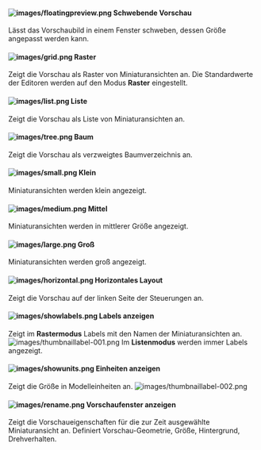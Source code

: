 
#### ![images/floatingpreview.png](images/floatingpreview.png) Schwebende Vorschau
Lässt das Vorschaubild in einem Fenster schweben, dessen Größe angepasst werden kann.

#### ![images/grid.png](images/grid.png) Raster
Zeigt die Vorschau als Raster von Miniaturansichten an. Die Standardwerte der Editoren werden auf den Modus **Raster** eingestellt.

#### ![images/list.png](images/list.png) Liste
Zeigt die Vorschau als Liste von Miniaturansichten an.

#### ![images/tree.png](images/tree.png) Baum
Zeigt die Vorschau als verzweigtes Baumverzeichnis an.

#### ![images/small.png](images/small.png) Klein
Miniaturansichten werden klein angezeigt.

#### ![images/medium.png](images/medium.png) Mittel
Miniaturansichten werden in mittlerer Größe angezeigt.

#### ![images/large.png](images/large.png) Groß
Miniaturansichten werden groß angezeigt.

#### ![images/horizontal.png](images/horizontal.png) Horizontales Layout
Zeigt die Vorschau auf der linken Seite der Steuerungen an.

#### ![images/showlabels.png](images/showlabels.png) Labels anzeigen
Zeigt im **Rastermodus** Labels mit den Namen der Miniaturansichten an.
![images/thumbnaillabel-001.png](images/thumbnaillabel-001.png)
Im **Listenmodus** werden immer Labels angezeigt.

#### ![images/showunits.png](images/showunits.png) Einheiten anzeigen
Zeigt die Größe in Modelleinheiten an.
![images/thumbnaillabel-002.png](images/thumbnaillabel-002.png)

#### ![images/rename.png](images/rename.png) Vorschaufenster anzeigen
Zeigt die Vorschaueigenschaften für die zur Zeit ausgewählte Miniaturansicht an. Definiert Vorschau-Geometrie, Größe, Hintergrund, Drehverhalten.